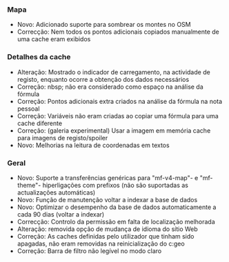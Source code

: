 
### Mapa
- Novo: Adicionado suporte para sombrear os montes no OSM
- Correcção: Nem todos os pontos adicionais copiados manualmente de uma cache eram exibidos

### Detalhes da cache
- Alteração: Mostrado o indicador de carregamento, na actividade de registo, enquanto ocorre a obtenção dos dados necessários
- Correção: nbsp; não era considerado como espaço na análise da fórmula
- Correção: Pontos adicionais extra criados na análise da fórmula na nota pessoal
- Correção: Variáveis não eram criadas ao copiar uma fórmula para uma cache diferente
- Correção: (galeria experimental) Usar a imagem em memória cache para imagens de registo/spoiler
- Novo: Melhorias na leitura de coordenadas em textos

### Geral
- Novo: Suporte a transferências genéricas para "mf-v4-map"- e "mf-theme"- hiperligações com prefixos (não são suportadas as actualizações automáticas)
- Novo: Função de manutenção voltar a indexar a base de dados
- Novo: Optimizar o desempenho da base de dados automaticamente a cada 90 dias (voltar a indexar)
- Correcção: Controlo da permissão em falta de localização melhorada
- Alteração: removida opção de mudança de idioma do sítio Web
- Correção: As caches definidas pelo utilizador que tinham sido apagadas, não eram removidas na reinicialização do c:geo
- Correção: Barra de filtro não legível no modo claro
